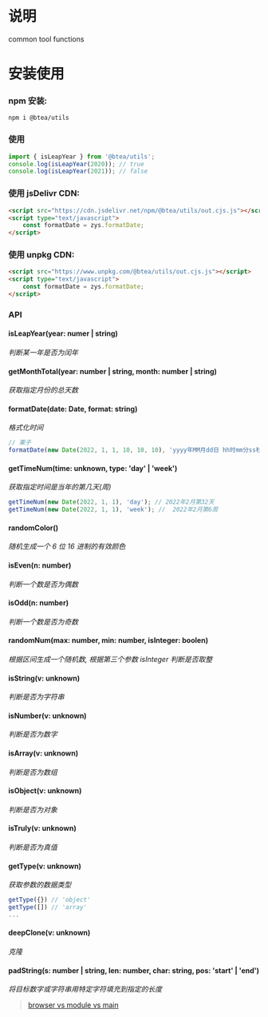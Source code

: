 # 说明

common tool functions

# 安装使用

### npm 安装:

```npm
npm i @btea/utils
```

### 使用

```js
import { isLeapYear } from '@btea/utils';
console.log(isLeapYear(2020)); // true
console.log(isLeapYear(2021)); // false
```

### 使用 jsDelivr CDN:

```html
<script src="https://cdn.jsdelivr.net/npm/@btea/utils/out.cjs.js"></script>
<script type="text/javascript">
    const formatDate = zys.formatDate;
</script>
```

### 使用 unpkg CDN:

```html
<script src="https://www.unpkg.com/@btea/utils/out.cjs.js"></script>
<script type="text/javascript">
    const formatDate = zys.formatDate;
</script>
```

### API

#### isLeapYear(year: numer | string)

_判断某一年是否为闰年_

#### getMonthTotal(year: number | string, month: number | string)

_获取指定月份的总天数_

#### formatDate(date: Date, format: string)

_格式化时间_

```js
// 栗子
formatDate(new Date(2022, 1, 1, 10, 10, 10), 'yyyy年MM月dd日 hh时mm分ss秒'); // 2022年01月01日 10时10分10秒
```

#### getTimeNum(time: unknown, type: 'day' | 'week')

_获取指定时间是当年的第几天(周)_

```js
getTimeNum(new Date(2022, 1, 1), 'day'); // 2022年2月第32天
getTimeNum(new Date(2022, 1, 1), 'week'); //  2022年2月第6周
```

#### randomColor()

_随机生成一个 6 位 16 进制的有效颜色_

#### isEven(n: number)

_判断一个数是否为偶数_

#### isOdd(n: number)

_判断一个数是否为奇数_

#### randomNum(max: number, min: number, isInteger: boolen)

_根据区间生成一个随机数, 根据第三个参数 isInteger 判断是否取整_

#### isString(v: unknown)

_判断是否为字符串_

#### isNumber(v: unknown)

_判断是否为数字_

#### isArray(v: unknown)

_判断是否为数组_

#### isObject(v: unknown)

_判断是否为对象_

#### isTruly(v: unknown)

_判断是否为真值_

#### getType(v: unknown)

_获取参数的数据类型_

```js
getType({}) // 'object'
getType([]) // 'array'
...
```

#### deepClone(v: unknown)

_克隆_

#### padString(s: number | string, len: number, char: string, pos: 'start' | 'end')

_将目标数字或字符串用特定字符填充到指定的长度_


> [browser vs module vs main](https://www.cnblogs.com/qianxiaox/p/14041717.html)  
